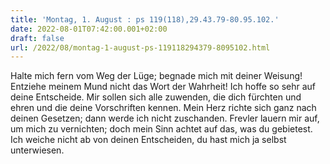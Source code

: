 ```yaml
---
title: 'Montag, 1. August : ps 119(118),29.43.79-80.95.102.'
date: 2022-08-01T07:42:00.001+02:00
draft: false
url: /2022/08/montag-1-august-ps-119118294379-8095102.html
---
```


Halte mich fern vom Weg der Lüge; begnade mich mit deiner Weisung! Entziehe meinem Mund nicht das Wort der Wahrheit! Ich hoffe so sehr auf deine Entscheide. Mir sollen sich alle zuwenden, die dich fürchten und ehren und die deine Vorschriften kennen. Mein Herz richte sich ganz nach deinen Gesetzen; dann werde ich nicht zuschanden. Frevler lauern mir auf, um mich zu vernichten; doch mein Sinn achtet auf das, was du gebietest. Ich weiche nicht ab von deinen Entscheiden, du hast mich ja selbst unterwiesen.